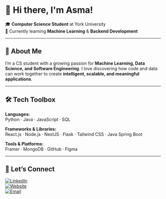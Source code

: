 # 👋 Hi there, I'm Asma!

🎓 **Computer Science Student** at York University  
🌱 Currently learning **Machine Learning** & **Backend Development**  

---

## 🌟 About Me

I’m a CS student with a growing passion for **Machine Learning, Data Science, and Software Engineering**. I love discovering how code and data can work together to create **intelligent, scalable, and meaningful applications**.

---

## 🛠️ Tech Toolbox

**Languages:**  
Python · Java · JavaScript ·  SQL  

**Frameworks & Libraries:**  
React.js · Node.js · NextJS · Flask · Tailwind CSS · Java Spring Boot

**Tools & Platforms:**  
Framer · MongoDB · GitHub · Figma  

---

## 🤝 Let’s Connect

[![LinkedIn](https://img.shields.io/badge/LinkedIn-0A66C2?style=for-the-badge&logo=linkedin&logoColor=white)](https://www.linkedin.com/in/asma-hashar)  
[![Website](https://img.shields.io/badge/Website-000000?style=for-the-badge&logo=About.me&logoColor=white)](https://personal-website-cyan-rho.vercel.app)  
[![Email](https://img.shields.io/badge/Email-D14836?style=for-the-badge&logo=gmail&logoColor=white)](mailto:asma001@my.yorku.ca)

